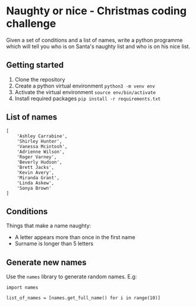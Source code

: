 # Naughty or nice - Christmas coding challenge

Given a set of conditions and a list of names, write a python programme which will tell you who is on Santa's naughty list and who is on his nice list.

## Getting started

1. Clone the repository
2. Create a python virtual environment `python3 -m venv env`
3. Activate the virtual environment `source env/bin/activate`
4. Install required packages `pip install -r requirements.txt`

## List of names

```
[
    'Ashley Carrabine',
    'Shirley Hunter',
    'Vanessa Mcintosh',
    'Adrienne Wilson',
    'Roger Varney',
    'Beverly Hudson',
    'Brett Jacks',
    'Kevin Avery',
    'Miranda Grant',
    'Linda Askew',
    'Sonya Brown'
]
```

## Conditions
Things that make a name naughty:
- A letter appears more than once in the first name
- Surname is longer than 5 letters

## Generate new names
Use the `names` library to generate random names. E.g:

```
import names

list_of_names = [names.get_full_name() for i in range(10)]
```
